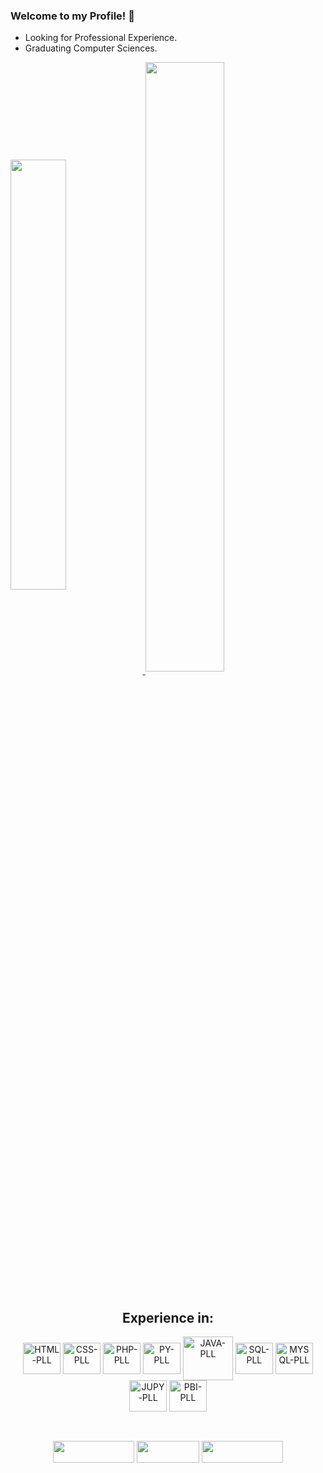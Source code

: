 ### Welcome to my Profile! 👋

* Looking for Professional Experience.
* Graduating Computer Sciences.

<a href="https://github.com/Rick-SF">
  <img width="42%" align="center" src="https://github-readme-stats.vercel.app/api?username=Rick-SF&theme=radical&hide=jupyter%20notebook"/>
</a>
<a href="https://github.com/Rick-SF">
  <img width="50%" align="center" src="https://github-readme-stats.vercel.app/api/top-langs?username=Rick-SF&layout=compact&langs_count=8&theme=radical&hide=jupyter%20notebook"/>
</a>

<div style="display: inline_block"><br>
  <h2 align = "center" font-family = "rebuchet MS, sans-serif">Experience in:</h2>
  <div align = "center">
    <img align="center" alt="HTML-PLL" title="HTML-PLL" height="50" width="60" src="https://cdn.jsdelivr.net/gh/devicons/devicon/icons/html5/html5-original.svg"/>
    <img align="center" alt="CSS-PLL" title="CSS-PLL" height="50" width="60" src="https://cdn.jsdelivr.net/gh/devicons/devicon/icons/css3/css3-original.svg"/>
    <img align="center" alt="PHP-PLL" title="PHP-PLL" height="50" width="60" src="https://cdn.jsdelivr.net/gh/devicons/devicon/icons/php/php-original.svg"/>
    <img align="center" alt="PY-PLL" title="PYTHON-PLL" height="50" width="60" src="https://cdn.jsdelivr.net/gh/devicons/devicon/icons/python/python-original.svg"/>
    <img align="center" alt="JAVA-PLL" title="JAVA-PLL" height="70" width="80" src="https://cdn.jsdelivr.net/gh/devicons/devicon@latest/icons/java/java-original-wordmark.svg"/>
    <img align="center" alt="SQL-PLL" title="SQL-PLL" height="50" width="60" src="https://cdn.jsdelivr.net/gh/devicons/devicon@latest/icons/azuresqldatabase/azuresqldatabase-original.svg">
    <img align="center" alt="MYSQL-PLL" title="MySQL-PLL" height="50" width="60" src="https://cdn.jsdelivr.net/gh/devicons/devicon@latest/icons/mysql/mysql-original-wordmark.svg"/>
    <img align="center" alt="JUPY-PLL" title="JUPY-PLL" height="50" width="60" src="https://cdn.jsdelivr.net/gh/devicons/devicon@latest/icons/jupyter/jupyter-original-wordmark.svg"/>
    <img align="center" alt="PBI-PLL" title="PBI-PLL" height="50" width="60" src="https://github.com/Rick-SF/Rick-SF/assets/150028541/abfa4bf4-9d60-4a8d-9d4c-642621c93aa7">
  </div>
</div>

<div style="display: inline_block"><br>
  <h2></h2>
  <div align = "center">
    <a href="https://www.linkedin.com/in/ricardo-silva-flores-2b06a1214/" target="_blank"> <img  height = "35" width="130" src = "https://img.shields.io/badge/LinkedIn-0077B5?style=for-the-badge&logo=linkedin&logoColor=white"></a>
    <a href="mailto:purpleknight170@gmail.com"><img height = "35" width="100" src="https://img.shields.io/badge/-Gmail-%23333?style=for-the-badge&logo=gmail&logoColor=white"></a>
    <a href="https://www.instagram.com/ricardo_sf05/" target="_blank"><img height = "35" width="130" src = "https://img.shields.io/badge/Instagram-E4405F?style=for-the-badge&logo=instagram&logoColor=white"></a>
  </div>
</div>
